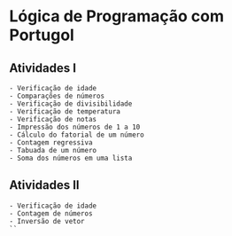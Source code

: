 ﻿# Lógica de Programação com Portugol

## Atividades I
```
- Verificação de idade
- Comparações de números
- Verificação de divisibilidade
- Verificação de temperatura
- Verificação de notas
- Impressão dos números de 1 a 10
- Cálculo do fatorial de um número
- Contagem regressiva
- Tabuada de um número
- Soma dos números em uma lista
```

## Atividades II
```
- Verificação de idade
- Contagem de números
- Inversão de vetor
``
